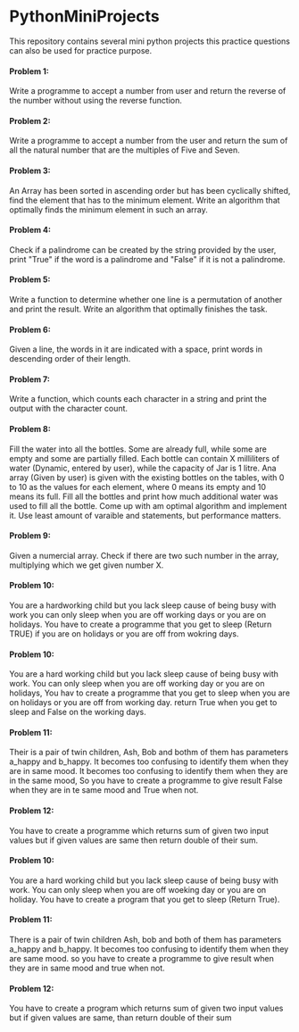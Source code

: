 # PythonMiniProjects

This repository contains several mini python projects this practice questions can also be used for practice purpose.

#### Problem 1:
Write a programme to accept a number from user and return the reverse of the number without using the reverse function.

#### Problem 2:
Write a programme to accept a number from the user and return the sum of all the natural number that are the multiples of Five and Seven.

#### Problem 3:
An Array has been sorted in ascending order but has been cyclically shifted, find the element that has to the minimum element. Write an algorithm that optimally finds the minimum element in such an array.

#### Problem 4:
Check if a palindrome can be created by the string provided by the user, print "True" if the word is a palindrome and "False" if it is not a palindrome.

#### Problem 5:
Write a function to determine whether one line is a permutation of another and print the result. Write an algorithm that optimally finishes the task.

#### Problem 6:
Given a line, the words in it are indicated with a space,  print words in descending order of their length.

#### Problem 7:
Write a function, which counts each character in a string and print the output with the character count.

#### Problem 8:
Fill the water into all the bottles. Some are already full, while some are empty and some are partially filled. Each bottle can contain X milliliters of water 
(Dynamic, entered by user), while the capacity of Jar is 1 litre. Ana array (Given by user) is given with the existing bottles on the tables, with 0 to 10 as the values for each element, where 0 means its empty and 10 means its full. Fill all the bottles and print how much additional water was used to fill all the bottle. Come up with am optimal algorithm and implement it. Use least amount of varaible and statements, but performance matters.

#### Problem 9:
Given a numercial array. Check if there are two such number in the array, multiplying which we get given number X.

#### Problem 10:
You are a hardworking child but you lack sleep cause of being busy with work you can only sleep when you are off working days or you are on holidays. You have to create a programme that you get to sleep (Return TRUE) if you are on holidays or you are off from wokring days.

#### Problem 10:
You are a hard working child but you lack sleep cause of being busy with work. You can only sleep when you are off working day or you are on holidays, You hav to create a programme that you get to sleep when you are on holidays or you are off from working day. return True when you get to sleep and False on the working days.

#### Problem 11:
Their is a pair of twin children, Ash, Bob and bothm of them has parameters a_happy and b_happy. It becomes too confusing to identify them when they are in same mood. It becomes too confusing to identify them when they are in the same mood, So you have to create a programme to give result False when they are in te same mood and True when not.

#### Problem 12:
You have to create a programme which returns sum of given two input values but if given values are same then return double of their sum.

#### Problem 10:
You are a hard working child but you lack sleep cause of being busy with work. You can only sleep when you are off woeking day or you are on holiday. You have to create a program that you get to sleep (Return True).

#### Problem 11:
There is a pair of twin children Ash, bob and both of them has parameters a_happy and b_happy. It becomes too confusing to identify them when they are same mood. so you have to create a programme to give result when they are in same mood and true when not.

#### Problem 12:
You have to create a program which returns sum of given two input values but if given
values are same, than return double of their sum
